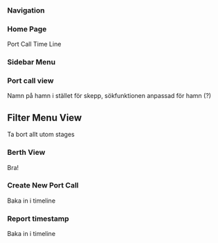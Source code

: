 ### Navigation

### Home Page

Port Call Time Line

### Sidebar Menu

### Port call view

Namn på hamn i stället för skepp, sökfunktionen anpassad för hamn (?)

## Filter Menu View

Ta bort allt utom stages

### Berth View 

Bra!

### Create New Port Call

Baka in i timeline

### Report timestamp

Baka in i timeline



